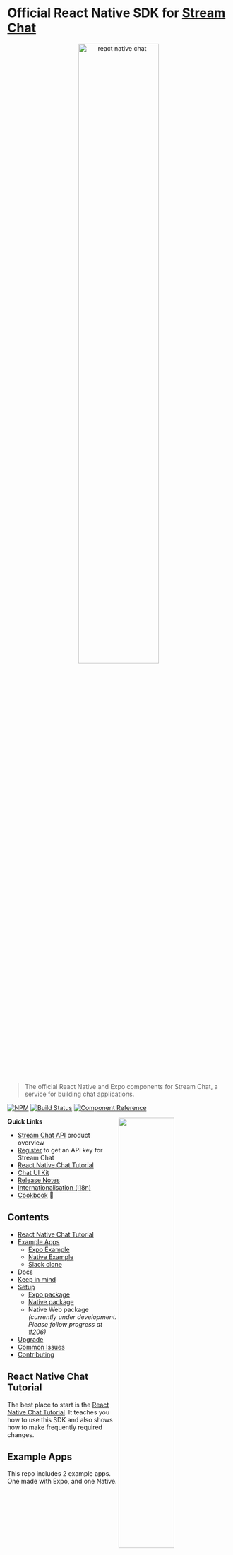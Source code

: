 # Official React Native SDK for [Stream Chat](https://getstream.io/chat/)

<p align="center">
  <a href="https://getstream.io/chat/react-native-chat/tutorial/"><img src="https://i.imgur.com/SRkDlFX.png" alt="react native chat" width="60%" /></a>
</p>

> The official React Native and Expo components for Stream Chat, a service for
> building chat applications.

[![NPM](https://img.shields.io/npm/v/stream-chat-react-native.svg)](https://www.npmjs.com/package/stream-chat-react-native)
[![Build Status](https://github.com/GetStream/stream-chat-react-native/workflows/test/badge.svg?branch=master)](https://github.com/GetStream/stream-chat-react-native/actions)
[![Component Reference](https://img.shields.io/badge/docs-component%20reference-blue.svg)](https://getstream.github.io/stream-chat-react-native/)

<img align="right" src="https://getstream.imgix.net/images/ios-chat-tutorial/iphone_chat_art@3x.png?auto=format,enhance" width="50%" />

**Quick Links**

- [Stream Chat API](https://getstream.io/chat/) product overview
- [Register](https://getstream.io/chat/trial/) to get an API key for Stream Chat
- [React Native Chat Tutorial](https://getstream.io/chat/react-native-chat/tutorial/)
- [Chat UI Kit](https://getstream.io/chat/ui-kit/)
- [Release Notes](https://github.com/GetStream/stream-chat-react-native/blob/master/CHANGELOG.md)
- [Internationalisation (i18n)](#internationalisation)
- [Cookbook](https://github.com/GetStream/stream-chat-react-native/wiki/Cookbook)  :rocket:


## Contents

- [React Native Chat Tutorial](#react-native-chat-tutorial)
- [Example Apps](#example-apps)
  - [Expo Example](#expo-example)
  - [Native Example](#native-example)
  - [Slack clone](#slack-clone)
- [Docs](#docs)
- [Keep in mind](#keep-in-mind)
- [Setup](#setup)
  - [Expo package](#expo-package)
  - [Native package](#native-package)
  - Native Web package _(currently under development. Please follow progress at [#206](https://github.com/GetStream/stream-chat-react-native/issues/206))_
- [Upgrade](#upgrade)
- [Common Issues](#common-issues)
- [Contributing](#contributing)

## React Native Chat Tutorial

The best place to start is the [React Native Chat Tutorial](https://getstream.io/chat/react-native-chat/tutorial/). It teaches you how to use this SDK and also shows how to make frequently required changes.

## Example Apps

This repo includes 2 example apps. One made with Expo, and one Native.

<div style="display: inline">
  <img src="./screenshots/1.png" alt="IMAGE ALT TEXT HERE" width="250" border="1" style="margin-right: 30px" />
  <img src="./screenshots/2.png" alt="IMAGE ALT TEXT HERE" width="250" border="1" style="margin-right: 30px" />
  <img src="./screenshots/3.png" alt="IMAGE ALT TEXT HERE" width="250" border="1" />
</div>

### Expo example

1. Make sure node version is >= v10.13.0
2. ```bash
   yarn global add expo-cli
   git clone https://github.com/GetStream/stream-chat-react-native.git
   cd stream-chat-react-native/examples/ExpoMessaging
   yarn && yarn start
   ```

### Native example

1. Please make sure you have installed necessary dependencies depending on your development OS and target OS. Follow the guidelines given on official React Native documentation for installing dependencies: https://facebook.github.io/react-native/docs/getting-started#
2. Make sure node version is >= v10.13.0
3. Start the simulator

4. ```bash
   git clone https://github.com/GetStream/stream-chat-react-native.git
   cd stream-chat-react-native/examples/NativeMessaging
   yarn install
   ```
5. - For iOS
     ```bash
     cd ios && pod install && cd ..
     react-native run-ios
     ```
   - For android
     ```bash
     react-native run-android
     ```

   If you run into following error on android:

   ```bash
   Execution failed for task ':app:validateSigningDebug'.
   > Keystore file '/path_to_project/stream-chat-react-native/examples/NativeMessaging/android/app/debug.keystore' not found for signing config 'debug'.
   ```

   You can generate the debug Keystore by running this command in the `android/app/` directory: `keytool -genkey -v -keystore debug.keystore -storepass android -alias androiddebugkey -keypass android -keyalg RSA -keysize 2048 -validity 10000` - [Reference](https://github.com/facebook/react-native/issues/25629#issuecomment-511209583)

### Slack clone

Check out our tutorial on how to build a slack clone using react-native and stream-chat-react-native

<div style="display: inline">
  <img src="./screenshots/4.png" alt="IMAGE ALT TEXT HERE" width="250" border="1" style="margin-right: 30px" />
  <img src="./screenshots/5.png" alt="IMAGE ALT TEXT HERE" width="250" border="1" style="margin-right: 30px" />
  <img src="./screenshots/6.png" alt="IMAGE ALT TEXT HERE" width="250" border="1" />
</div>

- **Tutorial** [https://medium.com/@vishalnarkhede.iitd/slack-clone-with-react-native-part-1-f71a5e6a339f](https://medium.com/@vishalnarkhede.iitd/slack-clone-with-react-native-part-1-f71a5e6a339f?source=friends_link&sk=b06d7cc0c49bd08bcf398df9c89d48d7)

- **Source code for app**

  - **react native** https://github.com/GetStream/slack-clone-react-native/
  - **expo** https://github.com/GetStream/slack-clone-expo/

## Docs

The [styleguidist docs for stream-chat-react-native](https://getstream.github.io/stream-chat-react-native/) document how all the components work.

The React Native components are created using the stream-chat-js library. If you're customizing the components, it's essential to learn how the Chat Server API works. You'll want to review our [JS chat API docs](https://getstream.io/chat/docs/js/).

## Keep in mind

1. Navigation between different components is something we expect consumers to implement. You can check out the example given in this repository

2. Minor releases may come with some breaking changes, so always check the release notes before upgrading the minor version.

Library currently exposes the following components:

1. Avatar
2. Chat
3. Channel
4. MessageList
5. TypingIndicator
6. MessageInput
7. MessageSimple
8. ChannelList
9. Thread
10. ChannelPreviewMessenger
11. CloseButton
12. IconBadge

You can see detailed documentation about the components at https://getstream.github.io/stream-chat-react-native

## Setup (Setting up a chat app)

### Expo package

```bash
yarn global add expo-cli
# expo-cli supports following Node.js versions:
# * >=8.9.0 <9.0.0 (Maintenance LTS)
# * >=10.13.0 <11.0.0 (Active LTS)
# * >=12.0.0 (Current Release)
expo init StreamChatExpoExample
cd StreamChatExpoExample

# Add chat expo package
yarn add stream-chat-expo

# If you are using stream-chat-expo <= 0.4.0 and expo <= 34, then you don't need to add @react-native-community/netinfo as dependency, since previously we used NetInfo from react-native package.
expo install @react-native-community/netinfo expo-document-picker expo-image-picker expo-permissions
```

Please check the [example](https://github.com/GetStream/stream-chat-react-native/blob/master/examples/ExpoMessaging/App.js) to see usage of the components.

OR you can swap [this file](https://github.com/GetStream/stream-chat-react-native/blob/master/examples/ExpoMessaging/App.js) for your `App.js` in the root folder with by following these additional steps:

```bash
yarn add react-navigation@3.2.1 react-native-gesture-handler react-native-reanimated
```

and finally

```bash
yarn start
```

### Native package:

#### For react native < 0.60

```bash
react-native init StreamChatReactNativeExample
cd StreamChatReactNativeExample
yarn add stream-chat-react-native

# https://github.com/react-native-community/react-native-netinfo#react-native-compatibility
# For React native 0.59.x - use @react-native-community/netinfo@3.2.1
# For React native <= 0.58.x - use @react-native-community/netinfo@2.0.7
yarn add @react-native-community/netinfo@3.2.1

# https://github.com/react-native-community/react-native-image-picker#react-native-compatibility
yarn add react-native-image-picker@0.28.1
yarn add react-native-document-picker

react-native link @react-native-community/netinfo

# if you are planning to use image picker or file picker or both
react-native link react-native-image-picker
react-native link react-native-document-picker

```

Please check the [example](https://github.com/GetStream/stream-chat-react-native/blob/master/examples/NativeMessaging/App.js) to see the usage of these components.

OR you can swap this file for your `App.js` in the root folder by following these additional steps:

```bash
yarn add react-navigation@3.11.0
yarn add react-native-gesture-handler@1.3.0 react-native-reanimated
react-native link react-native-gesture-handler
react-native link react-native-reanimated
```

If you are planning to use the image picker, there are some additional steps to be done. You can find them here - https://github.com/react-native-community/react-native-image-picker/blob/master/docs/Install.md

If you are planning to use file/document picker, you need to enable iCloud capability in your app - https://github.com/Elyx0/react-native-document-picker#reminder

and finally

```bash
react-native run-ios
```

#### For react native >= 0.60

```bash
react-native init StreamChatReactNativeExample
cd StreamChatReactNativeExample
yarn add stream-chat-react-native
yarn add @react-native-community/netinfo react-native-image-picker react-native-document-picker
cd ios && pod install && cd ..

```

Just to be sure, please verify you are using the appropriate version of the following packages as per your react-native version.

- netinfo : https://github.com/react-native-community/react-native-netinfo#react-native-compatibility

- react-native-image-picker : https://github.com/react-native-community/react-native-image-picker#react-native-compatibility

Please check the [example](https://github.com/GetStream/stream-chat-react-native/blob/master/examples/NativeMessaging/App.js) to see the usage of components.

OR you can swap this file for your `App.js` in the root folder by following these additional steps:

```bash
yarn add react-navigation@3.11.0
yarn add react-native-gesture-handler react-native-reanimated
cd ios && pod install && cd ..
```

If you are planning to use an image picker, there are some additional steps to be done. You can find them here - https://github.com/react-native-community/react-native-image-picker/blob/master/docs/Install.md

If you are planning to use file/document picker, you need to enable iCloud capability in your app - https://github.com/Elyx0/react-native-document-picker#reminder

and finally

**iOS**:

```bash
react-native run-ios
```

**Note for Android**:

If you are using AndroidX app:

> AndroidX is a major step forward in the Android ecosystem, and the old support library artifacts are being deprecated. For 0.60, React Native has been migrated over to AndroidX. This is a breaking change, and your native code and dependencies will need to be migrated as well.

(Reference: https://facebook.github.io/react-native/blog/2019/07/03/version-60#androidx-support)

In current context, dependencies such as `react-native-document-picker` and (if you are using `react-navigation`) `react-native-gesture-handler`, `react-native-reanimated` don't have AndroidX support. But an awesome tool named [jetifier](https://github.com/mikehardy/jetifier) is quite useful to patch these dependencies with AndroidX support.

**NOTE** If you are planning to use file picker functionality, make sure you enable iCloud capability in your app

![Enable iCloud capability](https://camo.githubusercontent.com/ac300ca7e3bbab573a76c151469a89efd8b31e72/68747470733a2f2f33313365353938373731386233343661616638332d66356538323532373066323961383466373838313432333431303338343334322e73736c2e6366312e7261636b63646e2e636f6d2f313431313932303637342d656e61626c652d69636c6f75642d64726976652e706e67)

## Upgrade

- Upgrade from 0.1.x to 0.2.x:

  - 0.2.x added support for react native 0.60. Dependencies like `react-native-image-picker`, `react-native-document-picker` and `netinfo` have been taken out of hard dependencies and moved to peer dependencies and thus will have to be installed manually on consumer end ([Reference](https://github.com/GetStream/stream-chat-react-native/pull/52/files#diff-83a54d8caab0ea9fcdd5f832b03a5d83))
  - React Native 0.60 came with auto-linking functionality that means if some native libraries are linked manually before the upgrade, they will have to be unlinked, so that React Native can auto-link them ([Reference](https://facebook.github.io/react-native/blog/2019/07/03/version-60#native-modules-are-now-autolinked))

    ```
    react-native unlink react-native-image-picker
    react-native unlink react-native-document-picker
    react-native unlink @react-native-community/netinfo
    ```

  - React Native 0.60 has been migrated over to AndroidX. In the current context, dependencies such as `react-native-document-picker` and (if you are using `react-navigation`) `react-native-gesture-handler`, `react-native-reanimated` don't have AndroidX support. But an excellent tool named [jetifier](https://github.com/mikehardy/jetifier) is quite useful to patch these dependencies with AndroidX support.

  - CocoaPods are not part of React Native's iOS project ([ref](https://facebook.github.io/react-native/blog/2019/07/03/version-60#cocoapods-by-default)). Thus make sure to install all the pod dependencies.

    ```
    cd ios && pod install && cd ..
    ```

## Common issues

#### While running native example, you may (not necessarily) run into the following issues:

1. When you execute `react-native run-ios` for the first time, it starts a metro bundler in parallel. It can result in some errors since the build process isn't complete yet. Try the following to fix this:
   1. Close/stop the metro bundler process.
   2. Let the build process finish. It can usually take around 2-3 minutes for the first time.
   3. Start the metro bundler manually by executing `yarn start` inside `stream-chat-react-native/examples/NativeMessaging` directory.
2. When you execute `react-native run-android`, you may (not necessarily) run into following error:

   ```ERROR
   info Starting JS server...
   info Building and installing the app on the device (cd android && ./gradlew app:installDebug)...
   Starting a Gradle Daemon, 1 incompatible Daemon could not be reused, use --status for details

   FAILURE: Build failed with an exception.

   * What went wrong:
   A problem occurred configuring project ':@react-native-community_netinfo'.
   > SDK location not found. Define location with sdk.dir in the local.properties file or with an ANDROID_HOME environment variable.

   * Try:
   Run with --stacktrace option to get the stack trace. Run with --info or --debug option to get more log output. Run with --scan to get full insights.

   * Get more help at https://help.gradle.org

   BUILD FAILED in 13s
   error Could not install the app on the device, read the error above for details.
   Make sure you have an Android emulator running or a device connected and have
   set up your Android development environment:
   https://facebook.github.io/react-native/docs/getting-started.html
   error Command failed: ./gradlew app:installDebug. Run CLI with --verbose flag for more details.
   ```

   To resolve this, do the following.

   1. Craete a file named `local.properties` inside `stream-chat-react-native/examples/NativeMessaging/android` directory
   2. Put the this line in that file. Make sure sdk path is correctly mentioned as per your system:
      ```
      sdk.dir=/Users/{user_name}/Library/Android/sdk/
      ```
   3. Rerun `react-native run-android` in `stream-chat-react-native/examples/NativeMessaging` directory

## Internationalisation

Instance of class `Streami18n` should be provided to the Chat component to handle translations.
Stream provides the following list of built-in translations for components:

1.  English (en)
2.  Dutch (nl)
3.  Russian (ru)
4.  Turkish (tr)
5.  French (fr)
6.  Italian (it)
7.  Hindi (hi)

The default language is English. The simplest way to start using chat components in one of the in-built languages is the following:

Simplest way to start using chat components in one of the in-built languages would be following:

```js static
const i18n = new Streami18n({ language: 'nl' });
<Chat client={chatClient} i18nInstance={i18n}>
  ...
</Chat>;
```

If you would like to override certain keys in in-built translation:

```js static
const i18n = new Streami18n({
  language: 'nl',
  translationsForLanguage: {
    'Nothing yet...': 'Nog Niet ...',
    '{{ firstUser }} and {{ secondUser }} are typing...':
      '{{ firstUser }} en {{ secondUser }} zijn aan het typen...',
  },
});
```

You can find all the available keys here: https://github.com/GetStream/stream-chat-react-native/tree/master/src/i18n

They are also exported as a JSON object from the library.

```js static
import {
  enTranslations,
  nlTranslations,
  ruTranslations,
  trTranslations,
  frTranslations,
  hiTranslations,
  itTranslations,
  esTranslations,
} from 'stream-chat-react-native'; // or 'stream-chat-expo'
```

Please read this docs on i18n for more details and further customizations - https://getstream.github.io/stream-chat-react-native/#streami18n

## Contributing

We welcome code changes that improve this library or fix a problem, and please make sure to follow all best practices and test all the changes. Please check our [dev setup docs](https://github.com/GetStream/stream-chat-react-native/wiki/Dev-setup-for-contributing-to-the-library) to get you started. We are pleased to merge your code into the official repository. Make sure to sign our [Contributor License Agreement (CLA)](https://docs.google.com/forms/d/e/1FAIpQLScFKsKkAJI7mhCr7K9rEIOpqIDThrWxuvxnwUq2XkHyG154vQ/viewform) first. See our license file for more details.

